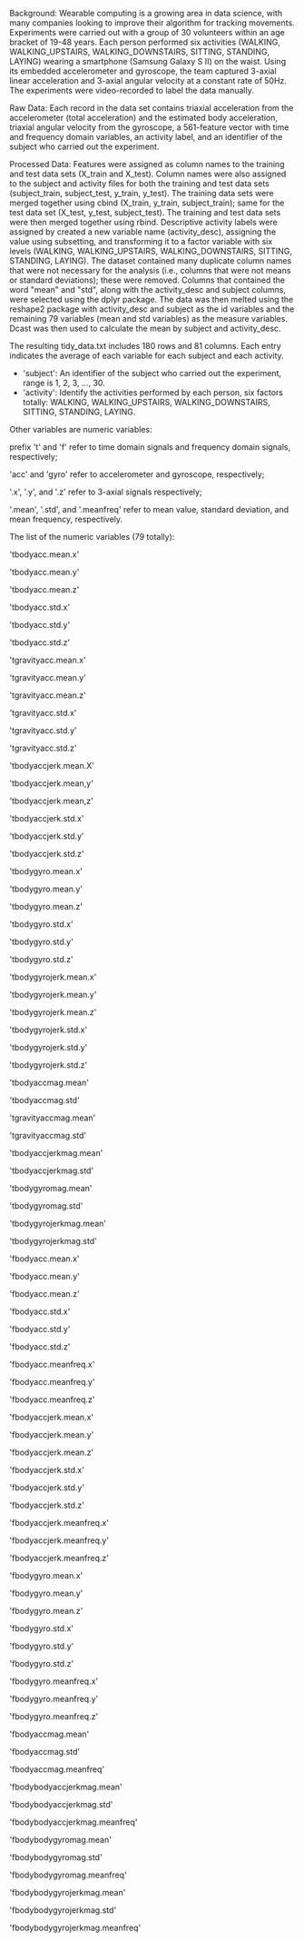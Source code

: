 Background: Wearable computing is a growing area in data science, with many companies looking to improve their algorithm for 
tracking movements. Experiments were carried out with a group of 30 volunteers within an age bracket of 19-48 years. Each person performed six activities (WALKING, WALKING_UPSTAIRS, WALKING_DOWNSTAIRS, SITTING, STANDING, LAYING) wearing a smartphone (Samsung Galaxy S II) on the waist. Using its embedded accelerometer and gyroscope, the team captured 3-axial linear acceleration and 3-axial angular velocity at a constant rate of 50Hz. The experiments were video-recorded to label the data manually.

Raw Data: Each record in the data set contains triaxial acceleration from the accelerometer (total acceleration) and the estimated body acceleration, triaxial angular velocity from the gyroscope, a 561-feature vector with time and frequency domain variables, an activity label, and an identifier of the subject who carried out the experiment.

Processed Data: Features were assigned as column names to the training and test data sets (X_train and X_test). Column names were also assigned to the subject and activity files for both the training and test data sets (subject_train, subject_test, y_train, y_test). The training data sets were merged together using cbind (X_train, y_train, subject_train); same for the test data set (X_test, y_test, subject_test). The training and test data sets were then merged together using rbind. Descriptive activity labels were assigned by created a new variable name (activity_desc), assigning the value using subsetting, and transforming it to a factor variable with six levels (WALKING, WALKING_UPSTAIRS, WALKING_DOWNSTAIRS, SITTING, STANDING, LAYING). The dataset contained many duplicate column names that were not necessary for the analysis (i.e., columns that were not means or standard deviations); these were removed. Columns that contained the word "mean" and "std", along with the activity_desc and subject columns, were selected using the dplyr package. The data was then melted using the reshape2 package with activity_desc and subject as the id variables and the remaining 79 variables (mean and std variables) as the measure variables. Dcast was then used to calculate the mean by subject and activity_desc. 

The resulting tidy_data.txt includes 180 rows and 81 columns. Each entry indicates the average of each variable for each subject and each activity.

* 'subject': An identifier of the subject who carried out the experiment, range is 1, 2, 3, ..., 30.
* 'activity': Identify the activities performed by each person, six factors totally: WALKING, WALKING_UPSTAIRS, WALKING_DOWNSTAIRS, SITTING, STANDING, LAYING.

Other variables are numeric variables:

prefix 't' and 'f' refer to time domain signals and frequency domain signals, respectively;

'acc' and 'gyro' refer to accelerometer and gyroscope, respectively;

'.x', '.y', and '.z' refer to 3-axial signals respectively;

'.mean', '.std', and '.meanfreq' refer to mean value, standard deviation, and mean frequency, respectively.

The list of the numeric variables (79 totally):

'tbodyacc.mean.x'

'tbodyacc.mean.y'

'tbodyacc.mean.z'

'tbodyacc.std.x'

'tbodyacc.std.y'

'tbodyacc.std.z'

'tgravityacc.mean.x'

'tgravityacc.mean.y'

'tgravityacc.mean.z'

'tgravityacc.std.x'

'tgravityacc.std.y'

'tgravityacc.std.z'

'tbodyaccjerk.mean.X'

'tbodyaccjerk.mean,y'

'tbodyaccjerk.mean,z'

'tbodyaccjerk.std.x'

'tbodyaccjerk.std.y'

'tbodyaccjerk.std.z'

'tbodygyro.mean.x'

'tbodygyro.mean.y'

'tbodygyro.mean.z'

'tbodygyro.std.x'

'tbodygyro.std.y'

'tbodygyro.std.z'

'tbodygyrojerk.mean.x'

'tbodygyrojerk.mean.y'

'tbodygyrojerk.mean.z'

'tbodygyrojerk.std.x'

'tbodygyrojerk.std.y'

'tbodygyrojerk.std.z'

'tbodyaccmag.mean'

'tbodyaccmag.std'

'tgravityaccmag.mean'

'tgravityaccmag.std'

'tbodyaccjerkmag.mean'

'tbodyaccjerkmag.std'

'tbodygyromag.mean'

'tbodygyromag.std'

'tbodygyrojerkmag.mean'

'tbodygyrojerkmag.std'

'fbodyacc.mean.x'

'fbodyacc.mean.y'

'fbodyacc.mean.z'

'fbodyacc.std.x'

'fbodyacc.std.y'

'fbodyacc.std.z'

'fbodyacc.meanfreq.x'

'fbodyacc.meanfreq.y'

'fbodyacc.meanfreq.z'

'fbodyaccjerk.mean.x'

'fbodyaccjerk.mean.y'

'fbodyaccjerk.mean.z'

'fbodyaccjerk.std.x'

'fbodyaccjerk.std.y'

'fbodyaccjerk.std.z'

'fbodyaccjerk.meanfreq.x'

'fbodyaccjerk.meanfreq.y'

'fbodyaccjerk.meanfreq.z'

'fbodygyro.mean.x'

'fbodygyro.mean.y'

'fbodygyro.mean.z'

'fbodygyro.std.x'

'fbodygyro.std.y'

'fbodygyro.std.z'

'fbodygyro.meanfreq.x'

'fbodygyro.meanfreq.y'

'fbodygyro.meanfreq.z'

'fbodyaccmag.mean'

'fbodyaccmag.std'

'fbodyaccmag.meanfreq'

'fbodybodyaccjerkmag.mean'

'fbodybodyaccjerkmag.std'

'fbodybodyaccjerkmag.meanfreq'

'fbodybodygyromag.mean'

'fbodybodygyromag.std'

'fbodybodygyromag.meanfreq'

'fbodybodygyrojerkmag.mean'

'fbodybodygyrojerkmag.std'

'fbodybodygyrojerkmag.meanfreq'
